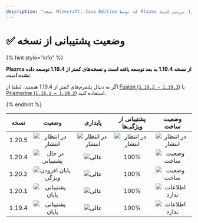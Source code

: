```yaml
---
description: "نسخه Minecraft: Java Edition که توسط Plazma پشتیبانی می‌شود را بررسی کنید."
---
```


# ✅ وضعیت پشتیبانی از نسخه

{% hint style="info" %}

**Plazma از نسخه 1.19.4 به بعد توسعه یافته است و نسخه‌های کمتر از 1.19.4 توسعه داده نشده است.**

اگر به دنبال پلتفرم‌های کمتر از 1.19.4 هستید، لطفا از [Fusion (`1.19.2 ~ 1.19.3`)](https://github.com/RuinedTechnologyUnify/Fusion) یا [Prismarine (`1.18.1 ~ 1.19.2`)](https://github.com/PrismarineTeam/Prismarine) استفاده کنید.

{% endhint %}

[wtr]: https://img.shields.io/badge/آماده‌سازی%20انتشار-gray?style=for-the-badge

[atv]: https://img.shields.io/badge/حمایت-موفقیت?style=for-the-badge

[mtn]: https://img.shields.io/badge/پایان%20افزودن%20ویژگی-آبی?style=for-the-badge

[eol]: https://img.shields.io/badge/پشتیبانی%20پایان-قرمز?style=for-the-badge

[nul]: https://img.shields.io/badge/اطلاعات%20ندارد-خاکستری?style=for-the-badge

[vgd]: https://img.shields.io/badge/عالی-آبی?style=for-the-badge

[100]: https://img.shields.io/badge/100%25-آبی?style=for-the-badge

|  نسخه  |            وضعیت           |          پایداری         |   پشتیبانی از ویژگی‌ها   |        وضعیت ساخت        |
| :----: | :------------------------: | :----------------------: | :----------------------: | :----------------------: |
| 1.20.5 |  ![در انتظار انتشار][wtr]  | ![در انتظار انتشار][wtr] | ![در انتظار انتشار][wtr] | ![در انتظار انتشار][wtr] |
| 1.20.4 |   ![در حال پشتیبانی][atv]  |       ![عالی][vgd]       |           100%           |    ![وضعیت ساخت][204]    |
| 1.20.2 | ![پایان افزودن ویژگی][mtn] |       ![عالی][vgd]       |           100%           |    ![وضعیت ساخت][202]    |
| 1.20.1 |   ![پشتیبانی پایان][eol]   |       ![عالی][vgd]       |           100%           |   ![اطلاعات ندارد][nul]  |
| 1.19.4 |   ![پشتیبانی پایان][eol]   |       ![عالی][vgd]       |           100%           |   ![اطلاعات ندارد][nul]  |

[204]: https://img.shields.io/github/actions/workflow/status/PlazmaMC/Plazma/release.yml?style=for-the-badge&label=%20&branch=ver/1.20.4

[202]: https://img.shields.io/github/actions/workflow/status/PlazmaMC/Plazma/release.yml?style=for-the-badge&label=%20&branch=ver/1.20.2

<!--

https://api.plazmamc.org/v1/badge/<bit>/<str>
- bit: RGB (Boolean, ...)
    - EX) 110 -> Yellow / 001 -> Blue / 000 -> Grey
    000 001 010 011 100 101 110 111

[wtr]: https://api.plazmamc.org/v1/badge/0/릴리스%20대기중

[dev]: https://api.plazmamc.org/v1/badge/1/개발중
[atv]: https://api.plazmamc.org/v1/badge/2/지원중
[mtn]: https://api.plazmamc.org/v1/badge/6/기능%20추가%20종료
[eol]: https://api.plazmamc.org/v1/badge/4/지원%20종료

[ukn]: https://api.plazmamc.org/v1/badge/0/정보%20없음
[vgd]: https://api.plazmamc.org/v1/badge/1/매우%20좋음

|  버전  |          상태          |        안정성        |       기능 지원       |       빌드 상태       |
| :----: | :-------------------: | :------------------: | :------------------: | :------------------: |
| 1.20.5 | ![릴리스 대기중][wtr]  | ![릴리스 대기중][wtr] | ![릴리스 대기중][wtr] | ![릴리스 대기중][wtr] |
| 1.20.4 |    ![지원중][atv]     |   ![매우 좋음][vgd]   |         100%         | [![빌드 상태](https://build.plazmamc.org/1.20.4/sh)](https://build.plazmamc.org/1.20.4/) |
| 1.20.2 | ![기능 추가 종료][mtn] |   ![매우 좋음][vgd]   |         100%        | [![빌드 상태](https://build.plazmamc.org/1.20.2/sh)](https://build.plazmamc.org/1.20.2/) |
| 1.20.1 |   ![지원 종료][eol]    |   ![매우 좋음][vgd]  |         100%         |   ![빌드 상태][ukn]   |
| 1.19.4 |   ![지원 종료][eol]    |   ![매우 좋음][vgd]  |         100%         |   ![빌드 상태][ukn]   |
-->

